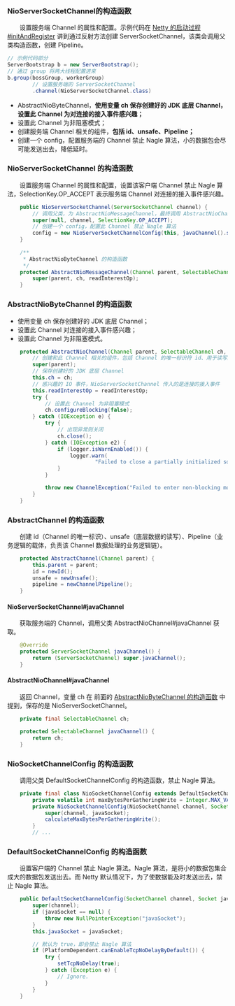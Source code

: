 ### NioServerSocketChannel的构造函数
　　设置服务端 Channel 的属性和配置。示例代码在 [Netty 的启动过程#initAndRegister](https://github.com/martin-1992/Netty-Notes/edit/master/Netty%20%E6%9C%8D%E5%8A%A1%E7%AB%AF%E5%90%AF%E5%8A%A8%E8%BF%87%E7%A8%8B/initAndRegister.md) 讲到通过反射方法创建 ServerSocketChannel，该类会调用父类构造函数，创建 Pipeline。

```java
// 示例代码部分
ServerBootstrap b = new ServerBootstrap();
// 通过 group 将两大线程配置进来
b.group(bossGroup, workerGroup)
        // 设置服务端的 ServerSocketChannel
        .channel(NioServerSocketChannel.class)
```

- AbstractNioByteChannel，**使用变量 ch 保存创建好的 JDK 底层 Channel，设置此 Channel 为对连接的接入事件感兴趣；**
- 设置此 Channel 为非阻塞模式；
- 创建服务端 Channel 相关的组件，**包括 id、unsafe、Pipeline；**
- 创建一个 config，配置服务端的 Channel 禁止 Nagle 算法，小的数据包会尽可能发送出去，降低延时。

### NioServerSocketChannel 的构造函数
　　设置服务端 Channel 的属性和配置，设置该客户端 Channel 禁止 Nagle 算法，SelectionKey.OP_ACCEPT 表示服务端 Channel 对连接的接入事件感兴趣。

```java
    public NioServerSocketChannel(ServerSocketChannel channel) {
        // 调用父类，为 AbstractNioMessageChannel，最终调用 AbstractNioChannel
        super(null, channel, SelectionKey.OP_ACCEPT);
        // 创建一个 config，配置此 Channel 禁止 Nagle 算法
        config = new NioServerSocketChannelConfig(this, javaChannel().socket());
    }
    
    /**
     * AbstractNioByteChannel 的构造函数
     */
    protected AbstractNioMessageChannel(Channel parent, SelectableChannel ch, int readInterestOp) {
        super(parent, ch, readInterestOp);
    }
```

### AbstractNioByteChannel 的构造函数<a id='AbstractNioByteChannel'></a>

- 使用变量 ch 保存创建好的 JDK 底层 Channel；
- 设置此 Channel 对连接的接入事件感兴趣；
- 设置此 Channel 为非阻塞模式。

```java
    protected AbstractNioChannel(Channel parent, SelectableChannel ch, int readInterestOp) {
        // 创建和此 Channel 相关的组件，包括 Channel 的唯一标识符 id、用于读写的 unsafe、Pipeline
        super(parent);
        // 保存创建好的 JDK 底层 Channel
        this.ch = ch;
        // 感兴趣的 IO 事件，NioServerSocketChannel 传入的是连接的接入事件
        this.readInterestOp = readInterestOp;
        try {
            // 设置此 Channel 为非阻塞模式
            ch.configureBlocking(false);
        } catch (IOException e) {
            try {
                // 出现异常则关闭
                ch.close();
            } catch (IOException e2) {
                if (logger.isWarnEnabled()) {
                    logger.warn(
                            "Failed to close a partially initialized socket.", e2);
                }
            }

            throw new ChannelException("Failed to enter non-blocking mode.", e);
        }
    }
```


### AbstractChannel 的构造函数
　　创建 id（Channel 的唯一标识）、unsafe（底层数据的读写）、Pipeline（业务逻辑的载体，负责该 Channel 数据处理的业务逻辑链）。

```java
    protected AbstractChannel(Channel parent) {
        this.parent = parent;
        id = newId();
        unsafe = newUnsafe();
        pipeline = newChannelPipeline();
    }
```

#### NioServerSocketChannel#javaChannel
　　获取服务端的 Channel，调用父类 AbstractNioChannel#javaChannel 获取。

```java
    @Override
    protected ServerSocketChannel javaChannel() {
        return (ServerSocketChannel) super.javaChannel();
    }
```


#### AbstractNioChannel#javaChannel
　　返回 Channel，变量 ch 在 前面的 [AbstractNioByteChannel 的构造函数](#AbstractNioByteChannel) 中提到，保存的是 NioServerSocketChannel。

```java
    private final SelectableChannel ch;

    protected SelectableChannel javaChannel() {
        return ch;
    }
```


### NioSocketChannelConfig 的构造函数
　　调用父类 DefaultSocketChannelConfig 的构造函数，禁止 Nagle 算法。

```java
    private final class NioSocketChannelConfig extends DefaultSocketChannelConfig {
        private volatile int maxBytesPerGatheringWrite = Integer.MAX_VALUE;
        private NioSocketChannelConfig(NioSocketChannel channel, Socket javaSocket) {
            super(channel, javaSocket);
            calculateMaxBytesPerGatheringWrite();
        }
        // ...
```


### DefaultSocketChannelConfig 的构造函数
　　设置客户端的 Channel 禁止 Nagle 算法。Nagle 算法，是将小的数据包集合成大的数据包发送出去。而 Netty 默认情况下，为了使数据能及时发送出去，禁止 Nagle 算法。

```java
    public DefaultSocketChannelConfig(SocketChannel channel, Socket javaSocket) {
        super(channel);
        if (javaSocket == null) {
            throw new NullPointerException("javaSocket");
        }
        this.javaSocket = javaSocket;

        // 默认为 true，即会禁止 Nagle 算法
        if (PlatformDependent.canEnableTcpNoDelayByDefault()) {
            try {
                setTcpNoDelay(true);
            } catch (Exception e) {
                // Ignore.
            }
        }
    }
```


